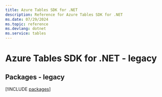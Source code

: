 ```yaml
---
title: Azure Tables SDK for .NET
description: Reference for Azure Tables SDK for .NET
ms.date: 07/29/2024
ms.topic: reference
ms.devlang: dotnet
ms.service: tables
---
```

# Azure Tables SDK for .NET - legacy
## Packages - legacy
[!INCLUDE [packages](tables-index.md)]
